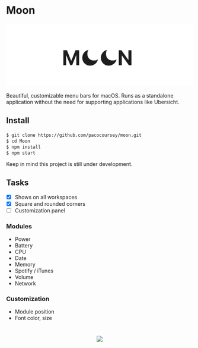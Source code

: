# Moon

<p align="center">
  <img src="logo.png">
</p>

Beautiful, customizable menu bars for macOS. Runs as a standalone application without the need for supporting applications like Ubersicht.

## Install

```
$ git clone https://github.com/pacocoursey/moon.git
$ cd Moon
$ npm install
$ npm start
```

Keep in mind this project is still under development.

## Tasks

* [X] Shows on all workspaces
* [X] Square and rounded corners
* [ ] Customization panel

### Modules

- Power
- Battery
- CPU
- Date
- Memory
- Spotify / iTunes
- Volume
- Network

### Customization

- Module position
- Font color, size

#

<p align="center">
  <a href="http://paco.sh"><img src="https://raw.githubusercontent.com/pacocoursey/pacocoursey.github.io/master/footer.png" height="300"></a>
</p>
